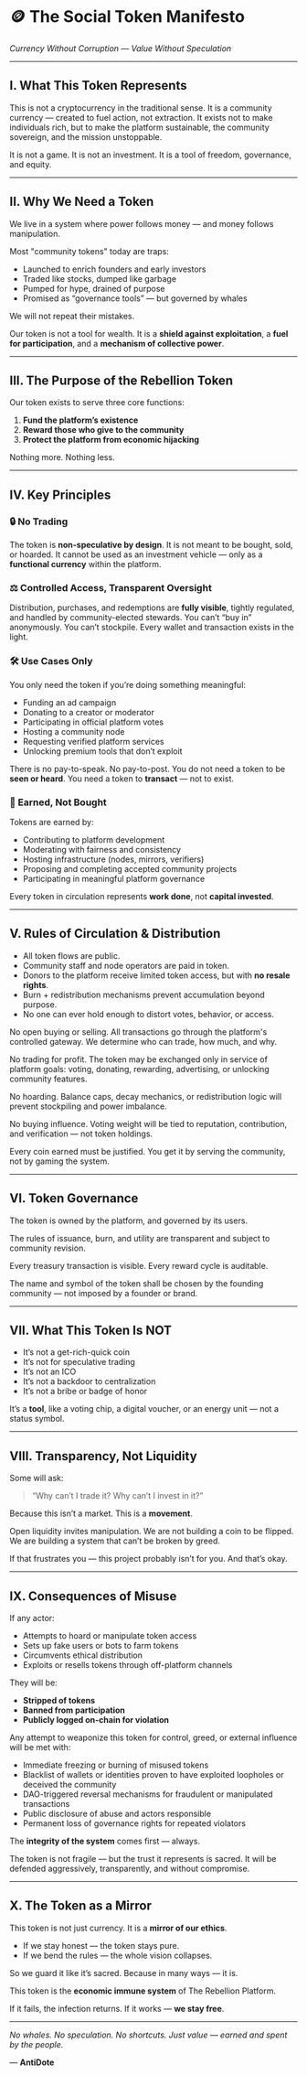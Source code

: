 <h1 id="-the-social-token-manifesto">🪙 The Social Token Manifesto</h1>
<p><em>Currency Without Corruption — Value Without Speculation</em></p>
<hr>
<h2 id="i-what-this-token-represents">I. What This Token Represents</h2>
<p>This is not a cryptocurrency in the traditional sense. It is a community currency — created to fuel action, not extraction. It exists not to make individuals rich, but to make the platform sustainable, the community sovereign, and the mission unstoppable.</p>
<p>It is not a game. It is not an investment. It is a tool of freedom, governance, and equity.</p>
<hr>
<h2 id="ii-why-we-need-a-token">II. Why We Need a Token</h2>
<p>We live in a system where power follows money — and money follows manipulation.</p>
<p>Most &quot;community tokens&quot; today are traps:</p>
<ul>
<li>Launched to enrich founders and early investors</li>
<li>Traded like stocks, dumped like garbage</li>
<li>Pumped for hype, drained of purpose</li>
<li>Promised as “governance tools” — but governed by whales</li>
</ul>
<p>We will not repeat their mistakes.</p>
<p>Our token is not a tool for wealth. It is a <strong>shield against exploitation</strong>, a <strong>fuel for participation</strong>, and a <strong>mechanism of collective power</strong>.</p>
<hr>
<h2 id="iii-the-purpose-of-the-rebellion-token">III. The Purpose of the Rebellion Token</h2>
<p>Our token exists to serve three core functions:</p>
<ol>
<li><strong>Fund the platform’s existence</strong></li>
<li><strong>Reward those who give to the community</strong></li>
<li><strong>Protect the platform from economic hijacking</strong></li>
</ol>
<p>Nothing more. Nothing less.</p>
<hr>
<h2 id="iv-key-principles">IV. Key Principles</h2>
<h3 id="-no-trading">🔒 No Trading</h3>
<p>The token is <strong>non-speculative by design</strong>. It is not meant to be bought, sold, or hoarded. It cannot be used as an investment vehicle — only as a <strong>functional currency</strong> within the platform.</p>
<h3 id="-controlled-access-transparent-oversight">⚖️ Controlled Access, Transparent Oversight</h3>
<p>Distribution, purchases, and redemptions are <strong>fully visible</strong>, tightly regulated, and handled by community-elected stewards. You can’t “buy in” anonymously. You can’t stockpile. Every wallet and transaction exists in the light.</p>
<h3 id="-use-cases-only">🛠️ Use Cases Only</h3>
<p>You only need the token if you’re doing something meaningful:</p>
<ul>
<li>Funding an ad campaign</li>
<li>Donating to a creator or moderator</li>
<li>Participating in official platform votes</li>
<li>Hosting a community node</li>
<li>Requesting verified platform services</li>
<li>Unlocking premium tools that don’t exploit</li>
</ul>
<p>There is no pay-to-speak. No pay-to-post. You do not need a token to be <strong>seen or heard</strong>. You need a token to <strong>transact</strong> — not to exist.</p>
<h3 id="-earned-not-bought">🔁 Earned, Not Bought</h3>
<p>Tokens are earned by:</p>
<ul>
<li>Contributing to platform development</li>
<li>Moderating with fairness and consistency</li>
<li>Hosting infrastructure (nodes, mirrors, verifiers)</li>
<li>Proposing and completing accepted community projects</li>
<li>Participating in meaningful platform governance</li>
</ul>
<p>Every token in circulation represents <strong>work done</strong>, not <strong>capital invested</strong>.</p>
<hr>
<h2 id="v-rules-of-circulation-distribution">V. Rules of Circulation &amp; Distribution</h2>
<ul>
<li>All token flows are public.</li>
<li>Community staff and node operators are paid in token.</li>
<li>Donors to the platform receive limited token access, but with <strong>no resale rights</strong>.</li>
<li>Burn + redistribution mechanisms prevent accumulation beyond purpose.</li>
<li>No one can ever hold enough to distort votes, behavior, or access.</li>
</ul>
<p>No open buying or selling. All transactions go through the platform&#39;s controlled gateway. We determine who can trade, how much, and why.</p>
<p>No trading for profit. The token may be exchanged only in service of platform goals: voting, donating, rewarding, advertising, or unlocking community features.</p>
<p>No hoarding. Balance caps, decay mechanics, or redistribution logic will prevent stockpiling and power imbalance.</p>
<p>No buying influence. Voting weight will be tied to reputation, contribution, and verification — not token holdings.</p>
<p>Every coin earned must be justified. You get it by serving the community, not by gaming the system.</p>
<hr>
<h2 id="vi-token-governance">VI. Token Governance</h2>
<p>The token is owned by the platform, and governed by its users.</p>
<p>The rules of issuance, burn, and utility are transparent and subject to community revision.</p>
<p>Every treasury transaction is visible. Every reward cycle is auditable.</p>
<p>The name and symbol of the token shall be chosen by the founding community — not imposed by a founder or brand.</p>
<hr>
<h2 id="vii-what-this-token-is-not">VII. What This Token Is NOT</h2>
<ul>
<li>It’s not a get-rich-quick coin</li>
<li>It’s not for speculative trading</li>
<li>It’s not an ICO</li>
<li>It’s not a backdoor to centralization</li>
<li>It’s not a bribe or badge of honor</li>
</ul>
<p>It’s a <strong>tool</strong>, like a voting chip, a digital voucher, or an energy unit — not a status symbol.</p>
<hr>
<h2 id="viii-transparency-not-liquidity">VIII. Transparency, Not Liquidity</h2>
<p>Some will ask:</p>
<blockquote>
<p>“Why can’t I trade it? Why can’t I invest in it?”</p>
</blockquote>
<p>Because this isn’t a market. This is a <strong>movement</strong>.</p>
<p>Open liquidity invites manipulation. We are not building a coin to be flipped. We are building a system that can’t be broken by greed.</p>
<p>If that frustrates you — this project probably isn’t for you. And that’s okay.</p>
<hr>
<h2 id="ix-consequences-of-misuse">IX. Consequences of Misuse</h2>
<p>If any actor:</p>
<ul>
<li>Attempts to hoard or manipulate token access</li>
<li>Sets up fake users or bots to farm tokens</li>
<li>Circumvents ethical distribution</li>
<li>Exploits or resells tokens through off-platform channels</li>
</ul>
<p>They will be:</p>
<ul>
<li><strong>Stripped of tokens</strong></li>
<li><strong>Banned from participation</strong></li>
<li><strong>Publicly logged on-chain for violation</strong></li>
</ul>
<p>Any attempt to weaponize this token for control, greed, or external influence will be met with:</p>
<ul>
<li>Immediate freezing or burning of misused tokens</li>
<li>Blacklist of wallets or identities proven to have exploited loopholes or deceived the community</li>
<li>DAO-triggered reversal mechanisms for fraudulent or manipulated transactions</li>
<li>Public disclosure of abuse and actors responsible</li>
<li>Permanent loss of governance rights for repeated violators</li>
</ul>
<p>The <strong>integrity of the system</strong> comes first — always.</p>
<p>The token is not fragile — but the trust it represents is sacred. It will be defended aggressively, transparently, and without compromise.</p>
<hr>
<h2 id="x-the-token-as-a-mirror">X. The Token as a Mirror</h2>
<p>This token is not just currency. It is a <strong>mirror of our ethics</strong>.</p>
<ul>
<li>If we stay honest — the token stays pure.</li>
<li>If we bend the rules — the whole vision collapses.</li>
</ul>
<p>So we guard it like it’s sacred. Because in many ways — it is.</p>
<p>This token is the <strong>economic immune system</strong> of The Rebellion Platform.</p>
<p>If it fails, the infection returns.
If it works — <strong>we stay free</strong>.</p>
<hr>
<p><em>No whales. No speculation. No shortcuts. Just value — earned and spent by the people.</em></p>
<p>— <strong>AntiDote</strong></p>
